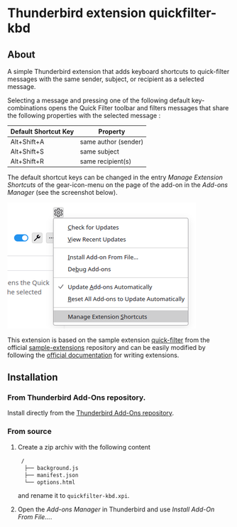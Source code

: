 # Thunderbird extension quickfilter-kbd

## About

A simple Thunderbird extension that adds keyboard shortcuts to quick-filter messages with the same sender, subject, or recipient as a selected message.

Selecting a message and pressing one of the following default key-combinations opens the Quick Filter toolbar and filters messages that share the following properties with the selected message
:

| Default Shortcut Key | Property             |
|----------------------|----------------------|
| Alt+Shift+A          | same author (sender) |
| Alt+Shift+S          | same subject         |
| Alt+Shift+R          | same recipient(s)    |

The default shortcut keys can be changed in the entry *Manage Extension Shortcuts* of the gear-icon-menu on the page of the add-on in the *Add-ons Manager* (see the screenshot below).

![Changing default shortcut keys](screenshot.png)

This extension is based on the sample extension [quick-filter](https://github.com/thunderbird/sample-extensions/tree/master/manifest_v3/quickfilter) from the official [sample-extensions](https://github.com/thunderbird/sample-extensions/) repository and can be easily modified by following the [official documentation](https://developer.thunderbird.net/add-ons/about-add-ons) for writing extensions.


## Installation

### From Thunderbird Add-Ons repository.

Install directly from the [Thunderbird Add-Ons repository](https://addons.thunderbird.net/de/thunderbird/addon/quickfilter-kbd/).

### From source

1. Create a zip archiv with the following content
   ```
    /
     ├── background.js
     ├── manifest.json
     └── options.html
   ```
   and rename it to `quickfilter-kbd.xpi`.

2. Open the *Add-ons Manager* in Thunderbird and use *Install Add-On From File...*.
